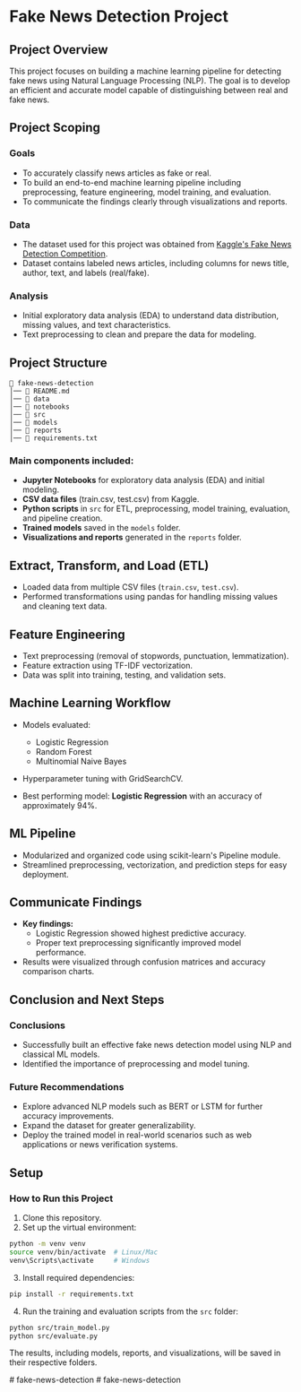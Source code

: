 # Fake News Detection Project

## Project Overview

This project focuses on building a machine learning pipeline for detecting fake news using Natural Language Processing (NLP). The goal is to develop an efficient and accurate model capable of distinguishing between real and fake news.

## Project Scoping

### Goals
- To accurately classify news articles as fake or real.
- To build an end-to-end machine learning pipeline including preprocessing, feature engineering, model training, and evaluation.
- To communicate the findings clearly through visualizations and reports.

### Data
- The dataset used for this project was obtained from [Kaggle's Fake News Detection Competition](https://www.kaggle.com/c/fake-news/data).
- Dataset contains labeled news articles, including columns for news title, author, text, and labels (real/fake).

### Analysis
- Initial exploratory data analysis (EDA) to understand data distribution, missing values, and text characteristics.
- Text preprocessing to clean and prepare the data for modeling.

## Project Structure

```
📂 fake-news-detection
│── 📜 README.md
│── 📂 data
│── 📂 notebooks
│── 📂 src
│── 📂 models
│── 📂 reports
│── 📜 requirements.txt
```

### Main components included:
- **Jupyter Notebooks** for exploratory data analysis (EDA) and initial modeling.
- **CSV data files** (train.csv, test.csv) from Kaggle.
- **Python scripts** in `src` for ETL, preprocessing, model training, evaluation, and pipeline creation.
- **Trained models** saved in the `models` folder.
- **Visualizations and reports** generated in the `reports` folder.

## Extract, Transform, and Load (ETL)
- Loaded data from multiple CSV files (`train.csv`, `test.csv`).
- Performed transformations using pandas for handling missing values and cleaning text data.

## Feature Engineering
- Text preprocessing (removal of stopwords, punctuation, lemmatization).
- Feature extraction using TF-IDF vectorization.
- Data was split into training, testing, and validation sets.

## Machine Learning Workflow
- Models evaluated:
  - Logistic Regression
  - Random Forest
  - Multinomial Naive Bayes

- Hyperparameter tuning with GridSearchCV.
- Best performing model: **Logistic Regression** with an accuracy of approximately 94%.

## ML Pipeline
- Modularized and organized code using scikit-learn's Pipeline module.
- Streamlined preprocessing, vectorization, and prediction steps for easy deployment.

## Communicate Findings
- **Key findings:**
  - Logistic Regression showed highest predictive accuracy.
  - Proper text preprocessing significantly improved model performance.
- Results were visualized through confusion matrices and accuracy comparison charts.

## Conclusion and Next Steps

### Conclusions
- Successfully built an effective fake news detection model using NLP and classical ML models.
- Identified the importance of preprocessing and model tuning.

### Future Recommendations
- Explore advanced NLP models such as BERT or LSTM for further accuracy improvements.
- Expand the dataset for greater generalizability.
- Deploy the trained model in real-world scenarios such as web applications or news verification systems.

## Setup

### How to Run this Project
1. Clone this repository.
2. Set up the virtual environment:

```bash
python -m venv venv
source venv/bin/activate  # Linux/Mac
venv\Scripts\activate     # Windows
```

3. Install required dependencies:
```bash
pip install -r requirements.txt
```

4. Run the training and evaluation scripts from the `src` folder:
```bash
python src/train_model.py
python src/evaluate.py
```

The results, including models, reports, and visualizations, will be saved in their respective folders.

#   f a k e - n e w s - d e t e c t i o n 
 
 #   f a k e - n e w s - d e t e c t i o n 
 
 